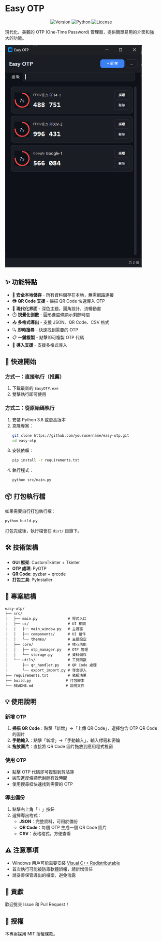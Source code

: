 # Easy OTP

<p align="center">
  <img src="https://img.shields.io/badge/version-2.0.0-blue.svg" alt="Version">
  <img src="https://img.shields.io/badge/python-3.8+-green.svg" alt="Python">
  <img src="https://img.shields.io/badge/license-MIT-orange.svg" alt="License">
</p>

現代化、美觀的 OTP (One-Time Password) 管理器，提供簡單易用的介面和強大的功能。

![dmoe](demo.png)

## ✨ 功能特點

- 🔐 **安全本地儲存** - 所有資料儲存在本地，無需網路連接
- 📷 **QR Code 支援** - 掃描 QR Code 快速導入 OTP
- 🎨 **現代化界面** - 深色主題，圓角設計，流暢動畫
- ⏱️ **視覺化倒數** - 圓形進度條顯示剩餘時間
- 📤 **多格式導出** - 支援 JSON、QR Code、CSV 格式
- 🔍 **即時搜尋** - 快速找到需要的 OTP
- 📋 **一鍵複製** - 點擊即可複製 OTP 代碼
- 🎯 **導入支援** - 支援多格式導入

## 🚀 快速開始

### 方式一：直接執行（推薦）

1. 下載最新的 `EasyOTP.exe`
2. 雙擊執行即可使用

### 方式二：從原始碼執行

1. 安裝 Python 3.8 或更高版本
2. 克隆專案：
   ```bash
   git clone https://github.com/yourusername/easy-otp.git
   cd easy-otp
   ```
3. 安裝依賴：
   ```bash
   pip install -r requirements.txt
   ```
4. 執行程式：
   ```bash
   python src/main.py
   ```

## 📦 打包執行檔

如果需要自行打包執行檔：

```bash
python build.py
```

打包完成後，執行檔會在 `dist/` 目錄下。

## 🛠️ 技術架構

- **GUI 框架**: CustomTkinter + Tkinter
- **OTP 處理**: PyOTP
- **QR Code**: pyzbar + qrcode
- **打包工具**: PyInstaller

## 📂 專案結構

```
easy-otp/
├── src/
│   ├── main.py              # 程式入口
│   ├── ui/                  # UI 相關
│   │   ├── main_window.py   # 主視窗
│   │   ├── components/      # UI 組件
│   │   └── themes/          # 主題設定
│   ├── core/                # 核心功能
│   │   ├── otp_manager.py   # OTP 管理
│   │   └── storage.py       # 資料儲存
│   └── utils/               # 工具函數
│       ├── qr_handler.py    # QR Code 處理
│       └── export_import.py # 導出導入
├── requirements.txt         # 依賴清單
├── build.py                # 打包腳本
└── README.md               # 說明文件
```

## 💡 使用說明

### 新增 OTP

1. **掃描 QR Code**：點擊「新增」→「上傳 QR Code」，選擇包含 OTP QR Code 的圖片
2. **手動輸入**：點擊「新增」→「手動輸入」，輸入標籤和密鑰
3. **拖放圖片**：直接將 QR Code 圖片拖放到應用程式視窗

### 使用 OTP

- 點擊 OTP 代碼即可複製到剪貼簿
- 圓形進度條顯示剩餘有效時間
- 使用搜尋框快速找到需要的 OTP

### 導出備份

1. 點擊右上角「⋮」按鈕
2. 選擇導出格式：
   - **JSON**：完整資料，可用於備份
   - **QR Code**：每個 OTP 生成一個 QR Code 圖片
   - **CSV**：表格格式，方便查看

## ⚠️ 注意事項

- Windows 用戶可能需要安裝 [Visual C++ Redistributable](https://learn.microsoft.com/zh-tw/cpp/windows/latest-supported-vc-redist?view=msvc-170)
- 首次執行可能被防毒軟體誤報，請新增信任
- 請妥善保管導出的檔案，避免洩露

## 🤝 貢獻

歡迎提交 Issue 和 Pull Request！

## 📄 授權

本專案採用 MIT 授權條款。
